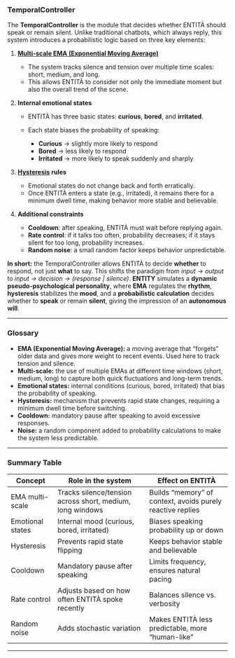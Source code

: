 ### TemporalController

The **TemporalController** is the module that decides whether ENTITÀ should speak or remain silent. Unlike traditional chatbots, which always reply, this system introduces a probabilistic logic based on three key elements:

1. **[Multi-scale EMA (Exponential Moving Average)](https://www.bing.com/search?q=what+is+ema+in+data&FORM=QSRE3)**

   * The system tracks silence and tension over multiple time scales: short, medium, and long.
   * This allows ENTITÀ to consider not only the immediate moment but also the overall trend of the scene.

2. **Internal emotional states**

   * ENTITÀ has three basic states: **curious**, **bored**, and **irritated**.
   * Each state biases the probability of speaking:

     * **Curious** → slightly more likely to respond
     * **Bored** → less likely to respond
     * **Irritated** → more likely to speak suddenly and sharply

3. **[Hysteresis](https://www.bing.com/search?qs=CT&pq=Hysteresis+&sk=CSYN1&sc=11-11&q=hysteresis+definition&cvid=ac75d3a66349444ba8fbbcd34b8c2e4e&gs_lcrp=EgRlZGdlKgYIARAAGEAyBggAEEUYOTIGCAEQABhAMgYIAhAAGEAyBggDEAAYQDIGCAQQABhAMgYIBRAAGEAyBggGEAAYQDIGCAcQABhAMgYICBAAGEDSAQgyNDAzajBqOagCALACAA&FORM=ANAB01&PC=U531) rules**

   * Emotional states do not change back and forth erratically.
   * Once ENTITÀ enters a state (e.g., irritated), it remains there for a minimum dwell time, making behavior more stable and believable.

4. **Additional constraints**

   * **Cooldown**: after speaking, ENTITÀ must wait before replying again.
   * **Rate control**: if it talks too often, probability decreases; if it stays silent for too long, probability increases.
   * **Random noise**: a small random factor keeps behavior unpredictable.

**In short:** the TemporalController allows ENTITÀ to decide **whether** to respond, not just **what** to say. This shifts the paradigm from *input → output* to *input → decision → (response | silence)*. **ENTITY** simulates a **dynamic pseudo-psychological personality**, where **EMA** regulates the **rhythm**, **hysteresis** stabilizes the **mood**, and a **probabilistic calculation** decides whether to **speak** or remain **silent**, giving the impression of an **autonomous will**.

---

### Glossary

* **EMA (Exponential Moving Average):** a moving average that “forgets” older data and gives more weight to recent events. Used here to track tension and silence.
* **Multi-scale:** the use of multiple EMAs at different time windows (short, medium, long) to capture both quick fluctuations and long-term trends.
* **Emotional states:** internal conditions (curious, bored, irritated) that bias the probability of speaking.
* **Hysteresis:** mechanism that prevents rapid state changes, requiring a minimum dwell time before switching.
* **Cooldown:** mandatory pause after speaking to avoid excessive responses.
* **Noise:** a random component added to probability calculations to make the system less predictable.

---

### Summary Table

| **Concept**      | **Role in the system**                                    | **Effect on ENTITÀ**                                       |
| ---------------- | --------------------------------------------------------- | ---------------------------------------------------------- |
| EMA multi-scale  | Tracks silence/tension across short, medium, long windows | Builds “memory” of context, avoids purely reactive replies |
| Emotional states | Internal mood (curious, bored, irritated)                 | Biases speaking probability up or down                     |
| Hysteresis       | Prevents rapid state flipping                             | Keeps behavior stable and believable                       |
| Cooldown         | Mandatory pause after speaking                            | Limits frequency, ensures natural pacing                   |
| Rate control     | Adjusts based on how often ENTITÀ spoke recently          | Balances silence vs. verbosity                             |
| Random noise     | Adds stochastic variation                                 | Makes ENTITÀ less predictable, more “human-like”           |

---
